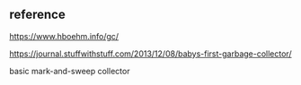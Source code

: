 ## reference
https://www.hboehm.info/gc/

https://journal.stuffwithstuff.com/2013/12/08/babys-first-garbage-collector/

basic mark-and-sweep collector